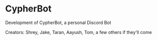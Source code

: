 # CypherBot
Development of CypherBot, a personal Discord Bot

Creators: Shrey, Jake, Taran, Aayush, Tom, a few others if they'll come

